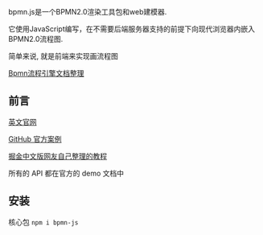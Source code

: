 bpmn.js是一个BPMN2.0渲染工具包和web建模器.

它使用JavaScript编写，在不需要后端服务器支持的前提下向现代浏览器内嵌入BPMN2.0流程图.

简单来说, 就是前端来实现画流程图

[Bpmn流程引擎文档整理](https://juejin.cn/post/7221408294236602429)

## 前言

[英文官网](https://bpmn.io/toolkit/bpmn-js/)

[GitHub 官方案例](https://github.com/bpmn-io/bpmn-js-examples)

[掘金中文版网友自己整理的教程](https://juejin.cn/post/6844904017567416328)

所有的 API 都在官方的 demo 文档中

## 安装

核心包
`npm i bpmn-js`

